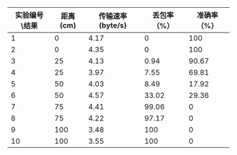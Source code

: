 | 实验编号\结果 | 距离(cm) | 传输速率(byte/s) | 丢包率（%） | 准确率（%） |
| ------------- | -------- | ---------------- | ----------- | ----------- |
| 1             | 0        | 4.17             | 0           | 100         |
| 2             | 0        | 4.35             | 0           | 100         |
| 3             | 25       | 4.13             | 0.94        | 90.67       |
| 4             | 25       | 3.97             | 7.55        | 69.81       |
| 5             | 50       | 4.03             | 8.49        | 17.92       |
| 6             | 50       | 4.57             | 33.02       | 29.36       |
| 7             | 75       | 4.41             | 99.06       | 0           |
| 8             | 75       | 4.22             | 97.17       | 0           |
| 9             | 100      | 3.48             | 100         | 0           |
| 10            | 100      | 3.55             | 100         | 0           |

